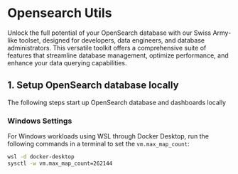 # Opensearch Utils

Unlock the full potential of your OpenSearch database with our Swiss Army-like toolset, designed for developers, data engineers, and database administrators. This versatile toolkit offers a comprehensive suite of features that streamline database management, optimize performance, and enhance your data querying capabilities.

## 1. Setup OpenSearch database locally

The following steps start up OpenSearch database and dashboards locally

### Windows Settings

For Windows workloads using WSL through Docker Desktop, run the following commands in a terminal to set the `vm.max_map_count`:

```bash
wsl -d docker-desktop
sysctl -w vm.max_map_count=262144
```
